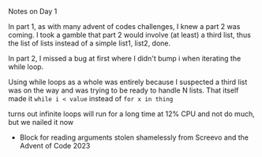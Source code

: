 Notes on Day 1

In part 1, as with many advent of codes challenges, I knew a part 2 was coming. I took a gamble that part 2 would involve (at least) a third list, thus the list of lists instead of a simple list1, list2, done.

In part 2, I missed a bug at first where I didn't bump i when iterating the while loop.

Using while loops as a whole was entirely because I suspected a third list was on the way and was trying to be ready to handle N lists. That itself made it `while i < value` instead of `for x in thing`

turns out infinite loops will run for a long time at 12% CPU and not do much, but we nailed it now

- Block for reading arguments stolen shamelessly from Screevo and the Advent of Code 2023